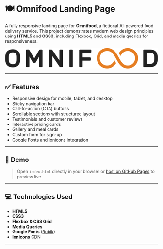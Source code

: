 # 🍽️ Omnifood Landing Page

A fully responsive landing page for **Omnifood**, a fictional AI-powered food delivery service. This project demonstrates modern web design principles using **HTML5** and **CSS3**, including Flexbox, Grid, and media queries for responsiveness.

![Omnifood Banner](./img/omnifood-logo.png)

---


## ✅ Features

- Responsive design for mobile, tablet, and desktop
- Sticky navigation bar
- Call-to-action (CTA) buttons
- Scrollable sections with structured layout
- Testimonials and customer reviews
- Interactive pricing cards
- Gallery and meal cards
- Custom form for sign-up
- Google Fonts and Ionicons integration

---

## 🔗 Demo

> Open `index.html` directly in your browser or [host on GitHub Pages](https://pages.github.com/) to preview live.

---

## 💻 Technologies Used

- **HTML5**
- **CSS3**
- **Flexbox & CSS Grid**
- **Media Queries**
- **Google Fonts** ([Rubik](https://fonts.google.com/specimen/Rubik))
- **Ionicons** CDN

---


